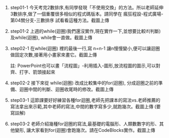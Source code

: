 1. step01-1 今天考完2數排序,有同學發現「不使用交換」的方法。所以老師延伸3數排序,做了一個重覆很多相似的程式碼版本。請同學在 瘋狂程設-程式廣場-第04關分支-三數排序 試看看這種方法。截圖上傳

2. step01-2 上週的while(迴圈)我們還沒實作,現在實作一下,並想要比較if(判斷)及while(迴圈), while會一直做。截圖上傳

3. step02-1 在while(迴圈) 裡的最後一行,寫 n=n-1 讓n慢慢變小,便可以讓迴圈做固定次數,接著用小畫家來畫它。截圖上傳

    註: PowerPoint也可以畫「流程圖」-利用插入-圖形,放流程圖的圖示,可以對齊、打字、箭頭接起來

4. step02-2 接下來從 while(迴圈) 改成比較集中的for(迴圈), 分成迴圈之前的準備、迴圈中間的判斷、迴圈收尾時的修改。截圖上傳

5. step03-1 這節課要好好練習各種for迴圈,老師先把課本的寫法vs.老師推薦的寫法拿出來示範,其中老師的寫法,中間的數字寫多少,就跑幾次。截圖上傳 (要寫註解)

6. step03-2 老師介紹幾種for迴圈的寫法,最基礎的電腦形、人類數數字的形、其他變形, 讓大家看到for(迴圈)會跑幾次。請在CodeBlocks實作。截圖上傳
